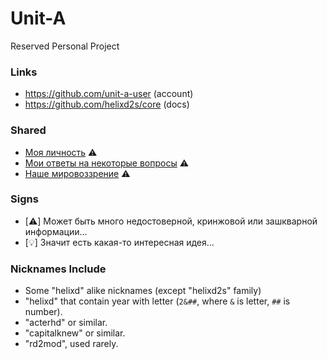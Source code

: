 # Unit-A

Reserved Personal Project

### Links

- https://github.com/unit-a-user (account)
- https://github.com/helixd2s/core (docs)

### Shared

- [Моя личность](https://github.com/helixd2s/core/blob/main/docs/unit-a/unit-a-person.md) ⚠️
- [Мои ответы на некоторые вопросы](https://github.com/helixd2s/core/blob/main/docs/unit-a/unit-a-interview.md) ⚠️
- [Наше мировоззрение](https://github.com/helixd2s/core/blob/main/docs/concept/core.md) ⚠️

### Signs

- [⚠️] Может быть много недостоверной, кринжовой или зашкварной информации...
- [💡] Значит есть какая-то интересная идея...

### Nicknames Include

- Some "helixd" alike nicknames (except "helixd2s" family)
- "helixd" that contain year with letter (`2&##`, where `&` is letter, `##` is number).
- "acterhd" or similar. 
- "capitalknew" or similar.
- "rd2mod", used rarely.
